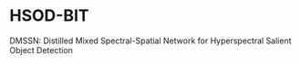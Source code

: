 # HSOD-BIT
DMSSN: Distilled Mixed Spectral-Spatial Network for Hyperspectral Salient Object Detection
